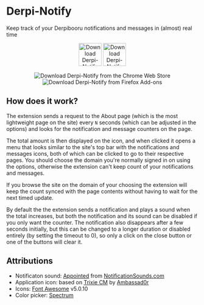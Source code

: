 # Derpi-Notify

Keep track of your Derpibooru notifications and messages in (almost) real time


<p align="center"><a href="https://chrome.google.com/webstore/detail/derpi-notify/injlokbojlfffbonihefcbhikkkpepgn"><img src="https://developer.chrome.com/webstore/images/ChromeWebStore_BadgeWBorder_v2_340x96.png" height="60" alt="Download Derpi-Notify from the Chrome Web Store"></a> <a href="https://addons.mozilla.org/en-US/firefox/addon/derpi-notify/"><img src="https://addons.cdn.mozilla.net/static/img/addons-buttons/AMO-button_1.png" height="60" alt="Download Derpi-Notify from Firefox Add-ons"></a></p>

<p align="center"><img alt="Download Derpi-Notify from the Chrome Web Store" src="https://img.shields.io/chrome-web-store/v/injlokbojlfffbonihefcbhikkkpepgn"> <img alt="Download Derpi-Notify from Firefox Add-ons" src="https://img.shields.io/amo/v/derpi-notify"></p>

## How does it work?

The extension sends a request to the About page (which is the most lightweight page on the site) every `N` seconds (which can be adjusted in the options) and looks for the notification and message counters on the page.

The total amount is then displayed on the icon, and when clicked it opens a menu that looks similar to the site's top bar with the notifications and messages icons, both of which can be clicked to go to their respective pages. You should choose the domain you're normally signed in on using the options, otherwise the extension can't keep count of your notifications and messages.

If you browse the site on the domain of your choosing the extension will keep the count synced with the page contents without having to wait for the next timed update.

By default the the extension sends a notification and plays a sound when the total increases, but both the notification and its sound can be disabled if you only want the counter. The notification also disappears after a few seconds initially, but this can be changed to a longer duration or disabled entirely (by setting the timeout to 0), so only a click on the close button or one of the buttons will clear it.

## Attributions

 - Notificaton sound: [Appointed](https://notificationsounds.com/message-tones/appointed-529) from [NotificationSounds.com](https://notificationsounds.com)
 - Application icon: based on [Trixie CM](https://ambassad0r.deviantart.com/art/Trixie-CM-564230189) by [Ambassad0r](https://ambassad0r.deviantart.com/)
 - Icons: [Font Awesome](https://fontawesome.com/license) v5.0.10
 - Color picker: [Spectrum](https://bgrins.github.io/spectrum/)
